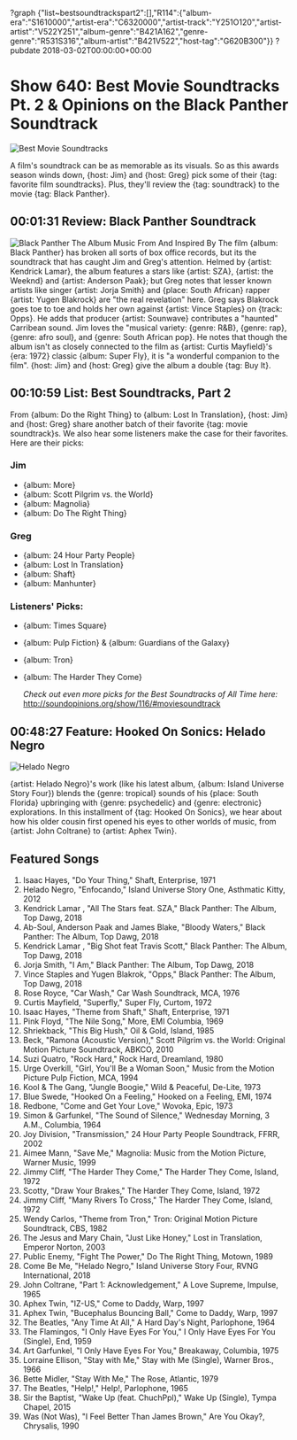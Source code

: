 ?graph {"list~bestsoundtrackspart2":[],"R114":{"album-era":"S1610000","artist-era":"C6320000","artist-track":"Y251O120","artist-artist":"V522Y251","album-genre":"B421A162","genre-genre":"R531S316","album-artist":"B421V522","host-tag":"G620B300"}}
?pubdate 2018-03-02T00:00:00+00:00

# Show 640: Best Movie Soundtracks Pt. 2 & Opinions on the Black Panther Soundtrack

![Best Movie Soundtracks](https://sound-images.s3.amazonaws.com/images/2018/snf.jpg)

A film's soundtrack can be as memorable as its visuals. So as this awards season winds down, {host: Jim} and {host: Greg} pick some of their {tag: favorite film soundtracks}. Plus, they'll review the {tag: soundtrack} to the movie {tag: Black Panther}.

## 00:01:31 Review: Black Panther Soundtrack
![Black Panther The Album Music From And Inspired By](http://is1.mzstatic.com/image/thumb/Music128/v4/ec/37/93/ec3793bf-ff3c-4ced-a8d8-324394c6322f/source/600x600bb.jpg "368183298/1331258584")
The film {album: Black Panther} has broken all sorts of box office records, but its the soundtrack that has caught Jim and Greg's attention. Helmed by {artist: Kendrick Lamar}, the album features a stars like {artist: SZA}, {artist: the Weeknd} and {artist: Anderson Paak}; but Greg notes that lesser known artists like singer {artist: Jorja Smith} and {place: South African} rapper {artist: Yugen Blakrock} are "the real revelation" here. Greg says Blakrock goes toe to toe and holds her own against {artist: Vince Staples} on {track: Opps}. He adds that producer {artist: Sounwave} contributes a "haunted" Carribean sound. Jim loves the "musical variety: {genre: R&B}, {genre: rap}, {genre: afro soul}, and {genre: South African pop}.  He notes that though the album isn't as closely connected to the film as {artist: Curtis Mayfield}'s {era: 1972} classic {album: Super Fly}, it is "a wonderful companion to the film". {host: Jim} and {host: Greg} give the album a double {tag: Buy It}.

## 00:10:59 List: Best Soundtracks, Part 2
From {album: Do the Right Thing} to {album: Lost In Translation}, {host: Jim} and {host: Greg} share another batch of their favorite {tag: movie soundtrack}s. We also hear some listeners make the case for their favorites.
 Here are their picks:

### Jim
- {album: More}
- {album: Scott Pilgrim vs. the World}
- {album: Magnolia}
- {album: Do The Right Thing}

### Greg
- {album: 24 Hour Party People}
- {album: Lost In Translation}
- {album: Shaft}
- {album: Manhunter}

### Listeners' Picks:
- {album: Times Square}
- {album: Pulp Fiction} & {album: Guardians of the Galaxy}
- {album: Tron}
- {album: The Harder They Come}


  *Check out even more picks for the Best Soundtracks of All Time here:* http://soundopinions.org/show/116/#moviesoundtrack

## 00:48:27 Feature: Hooked On Sonics: Helado Negro

![Helado Negro](https://s3.amazonaws.com/sound-images/images/2017/helado%20negro%203.jpg)

{artist: Helado Negro}'s work (like his latest album, {album: Island Universe Story Four}) blends the {genre: tropical} sounds of his {place: South Florida} upbringing with {genre: psychedelic} and {genre: electronic} explorations. In this installment of {tag: Hooked On Sonics}, we hear about how his older cousin first opened his eyes to other worlds of music, from {artist: John Coltrane} to {artist: Aphex Twin}.

## Featured Songs
1. Isaac Hayes, "Do Your Thing," Shaft, Enterprise, 1971
1. Helado Negro, "Enfocando," Island Universe Story One, Asthmatic Kitty, 2012
1. Kendrick Lamar , "All The Stars feat. SZA," Black Panther: The Album, Top Dawg, 2018
1. Ab-Soul, Anderson Paak and James Blake, "Bloody Waters," Black Panther: The Album, Top Dawg, 2018
1. Kendrick Lamar , "Big Shot feat Travis Scott," Black Panther: The Album, Top Dawg, 2018
1. Jorja Smith, "I Am," Black Panther: The Album, Top Dawg, 2018
1. Vince Staples and Yugen Blakrok, "Opps," Black Panther: The Album, Top Dawg, 2018
1. Rose Royce, "Car Wash," Car Wash Soundtrack, MCA, 1976
1. Curtis Mayfield, "Superfly," Super Fly, Curtom, 1972
1. Isaac Hayes, "Theme from Shaft," Shaft, Enterprise, 1971
1. Pink Floyd, "The Nile Song," More, EMI Columbia, 1969
1. Shriekback, "This Big Hush," Oil & Gold, Island, 1985
1. Beck, "Ramona (Acoustic Version)," Scott Pilgrim vs. the World: Original Motion Picture Soundtrack, ABKCO, 2010
1. Suzi Quatro, "Rock Hard," Rock Hard, Dreamland, 1980
1. Urge Overkill, "Girl, You'll Be a Woman Soon," Music from the Motion Picture Pulp Fiction, MCA, 1994
1. Kool & The Gang, "Jungle Boogie," Wild & Peaceful, De-Lite, 1973
1. Blue Swede, "Hooked On a Feeling," Hooked on a Feeling, EMI, 1974
1. Redbone, "Come and Get Your Love," Wovoka, Epic, 1973
1. Simon & Garfunkel, "The Sound of Silence," Wednesday Morning, 3 A.M., Columbia, 1964
1. Joy Division, "Transmission," 24 Hour Party People Soundtrack, FFRR, 2002
1. Aimee Mann, "Save Me," Magnolia: Music from the Motion Picture, Warner Music, 1999
1. Jimmy Cliff, "The Harder They Come," The Harder They Come, Island, 1972
1. Scotty, "Draw Your Brakes," The Harder They Come, Island, 1972
1. Jimmy Cliff, "Many Rivers To Cross," The Harder They Come, Island, 1972
1. Wendy Carlos, "Theme from Tron," Tron: Original Motion Picture Soundtrack, CBS, 1982
1. The Jesus and Mary Chain, "Just Like Honey," Lost in Translation, Emperor Norton, 2003
1. Public Enemy, "Fight The Power," Do The Right Thing, Motown, 1989
1. Come Be Me, "Helado Negro," Island Universe Story Four, RVNG International, 2018
1. John Coltrane, "Part 1: Acknowledgement," A Love Supreme, Impulse, 1965
1. Aphex Twin, "IZ-US," Come to Daddy, Warp, 1997
1. Aphex Twin, "Bucephalus Bouncing Ball," Come to Daddy, Warp, 1997
1. The Beatles, "Any Time At All," A Hard Day's Night, Parlophone, 1964
1. The Flamingos, "I Only Have Eyes For You," I Only Have Eyes For You (Single), End, 1959
1. Art Garfunkel, "I Only Have Eyes For You," Breakaway, Columbia, 1975
1. Lorraine Ellison, "Stay with Me," Stay with Me (Single), Warner Bros., 1966
1. Bette Midler, "Stay With Me," The Rose, Atlantic, 1979
1. The Beatles, "Help!," Help!, Parlophone, 1965
1. Sir the Baptist, "Wake Up (feat. ChuchPpl)," Wake Up (Single), Tympa Chapel, 2015
1. Was (Not Was), "I Feel Better Than James Brown," Are You Okay?, Chrysalis, 1990
